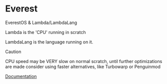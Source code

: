 # Everest
EverestOS & Lambda/LambdaLang

Lambda is the 'CPU' running in scratch

LambdaLang is the language running on it.

> [!CAUTION]
> CPU speed may be VERY slow on normal scratch, until further optimizations are made consider using faster alternatives, like Turbowarp or Penguinmod

[Documentation](https://byte-stuff.github.io/Everest)
